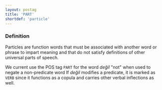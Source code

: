 ```yaml
---
layout: postag
title: 'PART'
shortdef: 'particle'
---
```


### Definition

Particles are function words that must be associated with another word
or phrase to impart meaning and that do not satisfy definitions of
other universal parts of speech.

We current use the POS tag `PART` for the word _değil_ "not" when used to negate a non-predicate word
If _değil_ modifies a predicate, it is marked as `VERB` since it functions as a copula and carries other verbal inflections as well.


